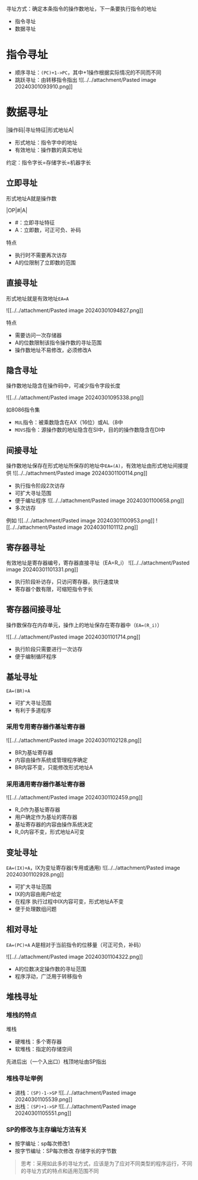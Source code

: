 寻址方式：确定本条指令的操作数地址，下一条要执行指令的地址

- 指令寻址
- 数据寻址

# 指令寻址

- 顺序寻址：`(PC)+1->PC`，其中+1操作根据实际情况的不同而不同
- 跳跃寻址：由转移指令指出
![[../../attachment/Pasted image 20240301093910.png]]

# 数据寻址

|操作码|寻址特征|形式地址A|

- 形式地址：指令字中的地址
- 有效地址：操作数的真实地址

约定：指令字长=存储字长=机器字长

## 立即寻址

形式地址A就是操作数

|OP|#|A|

- \#：立即寻址特征
- A：立即数，可正可负、补码

特点

- 执行时不需要再次访存
- A的位限制了立即数的范围

## 直接寻址

形式地址就是有效地址`EA=A`

![[../../attachment/Pasted image 20240301094827.png]]

特点

- 需要访问一次存储器
- A的位数限制该指令操作数的寻址范围
- 操作数地址不易修改，必须修改A

## 隐含寻址

操作数地址隐含在操作码中，可减少指令字段长度

![[../../attachment/Pasted image 20240301095338.png]]

如8086指令集

- `MUL`指令：被乘数隐含在AX（16位）或AL（8中
- `MOVS`指令：源操作数的地址隐含在SI中，目的的操作数隐含在DI中

## 间接寻址

操作数地址保存在形式地址所保存的地址中`EA=(A)`，有效地址由形式地址间接提供
![[../../attachment/Pasted image 20240301100114.png]]

- 执行指令阶段2次访存
- 可扩大寻址范围
- 便于编址程序
![[../../attachment/Pasted image 20240301100658.png]]
- 多次访存

例如
![[../../attachment/Pasted image 20240301100953.png]]
![[../../attachment/Pasted image 20240301101112.png]]

## 寄存器寻址

有效地址是寄存器编号，寄存器直接寻址（EA=R_i）
![[../../attachment/Pasted image 20240301101331.png]]

- 执行阶段补访存，只访问寄存器，执行速度块
- 寄存器个数有限，可缩短指令字长

## 寄存器间接寻址

操作数保存在内存单元，操作上的地址保存在寄存器中（`EA=(R_i)`）

![[../../attachment/Pasted image 20240301101714.png]]

- 执行阶段只需要进行一次访存
- 便于编制循环程序

## 基址寻址

`EA=(BR)+A`

- 可扩大寻址范围
- 有利于多道程序

### 采用专用寄存器作基址寄存器

![[../../attachment/Pasted image 20240301102128.png]]

- BR为基址寄存器
- 内容由操作系统或管理程序确定
- BR内容不变，只能修改形式地址A

### 采用通用寄存器作基址寄存器

![[../../attachment/Pasted image 20240301102459.png]]

- R_0作为基址寄存器
- 用户确定作为基址的寄存器
- 基址寄存器的内容由操作系统决定
- R_0内容不变，形式地址A可变

## 变址寻址

`EA=(IX)+A`，IX为变址寄存器(专用或通用)
![[../../attachment/Pasted image 20240301102928.png]]

- 可扩大寻址范围
- IX的内容由用户给定
- 在程序 执行过程中IX内容可变，形式地址A不变
- 便于处理数组问题

## 相对寻址

`EA=(PC)+A`
A是相对于当前指令的位移量（可正可负，补码）

![[../../attachment/Pasted image 20240301104322.png]]

- A的位数决定操作数的寻址范围
- 程序浮动，广泛用于转移指令

## 堆栈寻址

### 堆栈的特点

堆栈

- 硬堆栈：多个寄存器
- 软堆栈：指定的存储空间

先进后出（一个入出口）栈顶地址由SP指出

### 堆栈寻址举例

- 进栈：`(SP)-1->SP`
![[../../attachment/Pasted image 20240301105539.png]]
- 出栈：`(SP)+1->SP`
![[../../attachment/Pasted image 20240301105551.png]]

### SP的修改与主存编址方法有关

- 按字编址：sp每次修改1
- 按字节编址：SP每次修改 存储字长的字节数

> 思考：采用如此多的寻址方式，应该是为了应对不同类型的程序运行，不同的寻址方式的特点和适用范围不同
